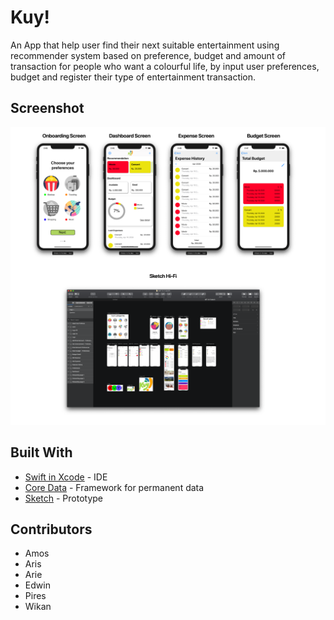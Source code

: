 # Kuy!

An App that help user find their next suitable entertainment using recommender system based on preference, budget and amount of transaction for people who want a colourful life, by input user preferences, budget and register their type of entertainment transaction.

## Screenshot
![](https://github.com/PiresC/Kuy-/blob/master/App%20Screenshot.png)

## Built With

* [Swift in Xcode](https://developer.apple.com/xcode/) - IDE
* [Core Data](https://developer.apple.com/documentation/coredata) - Framework for permanent data
* [Sketch](https://www.sketch.com/) - Prototype


## Contributors
* Amos
* Aris
* Arie
* Edwin
* Pires
* Wikan
